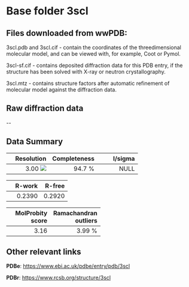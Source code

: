 # Base folder 3scl

## Files downloaded from wwPDB:

3scl.pdb and 3scl.cif - contain the coordinates of the threedimensional molecular model, and can be viewed with, for example, Coot or Pymol.

3scl-sf.cif - contains deposited diffraction data for this PDB entry, if the structure has been solved with X-ray or neutron crystallography.

3scl.mtz - contains structure factors after automatic refinement of molecular model against the diffraction data.

## Raw diffraction data

--<br> 

## Data Summary
|   | Resolution | Completeness| I/sigma |
|---|-------------:|----------------:|--------------:|
|   |3.00 ![](https://github.com/thorn-lab/coronavirus_structural_task_force/blob/master/outreach/ang.svg)|94.7  %|<img width=50/>NULL |

|   | **R-work**| **R-free**   
|---|-------------:|----------------:|           
||0.2390|0.2920|

|   |**MolProbity<br>score**| **Ramachandran<br>outliers** 
|---|-------------:|----------------:|
||3.16|3.99 %|

## Other relevant links 
**PDBe**:  https://www.ebi.ac.uk/pdbe/entry/pdb/3scl
 
**PDBr**: https://www.rcsb.org/structure/3scl 

